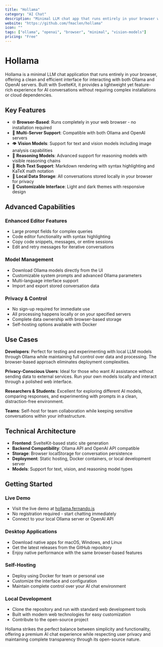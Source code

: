 ```yaml
---
title: "Hollama"
category: "AI Chat"
description: "Minimal LLM chat app that runs entirely in your browser with support for Ollama & OpenAI servers, vision models, and reasoning"
website: "https://github.com/fmaclen/hollama"
icon: ""
tags: ["ollama", "openai", "browser", "minimal", "vision-models"]
pricing: "Free"
---
```


# Hollama

Hollama is a minimal LLM chat application that runs entirely in your browser, offering a clean and efficient interface for interacting with both Ollama and OpenAI servers. Built with SvelteKit, it provides a lightweight yet feature-rich experience for AI conversations without requiring complex installations or cloud dependencies.

## Key Features

- 🌐 **Browser-Based**: Runs completely in your web browser - no installation required
- 🤖 **Multi-Server Support**: Compatible with both Ollama and OpenAI servers
- 👁️ **Vision Models**: Support for text and vision models including image analysis capabilities
- 🧠 **Reasoning Models**: Advanced support for reasoning models with visible reasoning chains
- 📝 **Rich Text Support**: Markdown rendering with syntax highlighting and KaTeX math notation
- 💾 **Local Data Storage**: All conversations stored locally in your browser for privacy
- 🎨 **Customizable Interface**: Light and dark themes with responsive design

## Advanced Capabilities

### Enhanced Editor Features
- Large prompt fields for complex queries
- Code editor functionality with syntax highlighting
- Copy code snippets, messages, or entire sessions
- Edit and retry messages for iterative conversations

### Model Management
- Download Ollama models directly from the UI
- Customizable system prompts and advanced Ollama parameters
- Multi-language interface support
- Import and export stored conversation data

### Privacy & Control
- No sign-up required for immediate use
- All processing happens locally or on your specified servers
- Complete data ownership with browser-based storage
- Self-hosting options available with Docker

## Use Cases

**Developers**: Perfect for testing and experimenting with local LLM models through Ollama while maintaining full control over data and processing. The browser-based approach eliminates deployment complexities.

**Privacy-Conscious Users**: Ideal for those who want AI assistance without sending data to external services. Run your own models locally and interact through a polished web interface.

**Researchers & Students**: Excellent for exploring different AI models, comparing responses, and experimenting with prompts in a clean, distraction-free environment.

**Teams**: Self-host for team collaboration while keeping sensitive conversations within your infrastructure.

## Technical Architecture

- **Frontend**: SvelteKit-based static site generation
- **Backend Compatibility**: Ollama API and OpenAI API compatible
- **Storage**: Browser localStorage for conversation persistence
- **Deployment**: Static hosting, Docker containers, or local development server
- **Models**: Support for text, vision, and reasoning model types

## Getting Started

### Live Demo
- Visit the live demo at [hollama.fernando.is](https://hollama.fernando.is)
- No registration required - start chatting immediately
- Connect to your local Ollama server or OpenAI API

### Desktop Applications
- Download native apps for macOS, Windows, and Linux
- Get the latest releases from the GitHub repository
- Enjoy native performance with the same browser-based features

### Self-Hosting
- Deploy using Docker for team or personal use
- Customize the interface and configuration
- Maintain complete control over your AI chat environment

### Local Development
- Clone the repository and run with standard web development tools
- Built with modern web technologies for easy customization
- Contribute to the open-source project

Hollama strikes the perfect balance between simplicity and functionality, offering a premium AI chat experience while respecting user privacy and maintaining complete transparency through its open-source nature.
